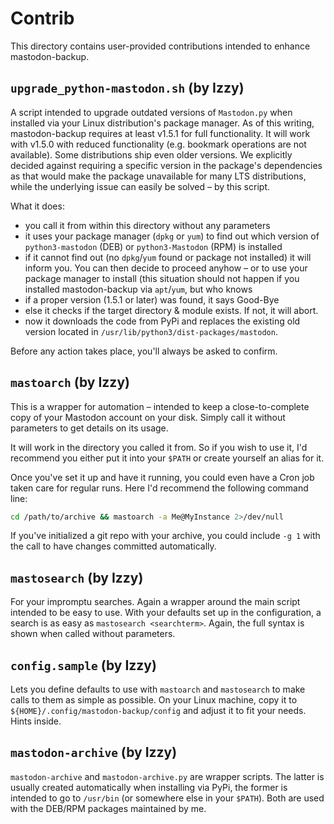 # Contrib
This directory contains user-provided contributions intended to enhance
mastodon-backup.

## `upgrade_python-mastodon.sh` (by Izzy)
A script intended to upgrade outdated versions of `Mastodon.py` when installed
via your Linux distribution's package manager. As of this writing,
mastodon-backup requires at least v1.5.1 for full functionality. It will
work with v1.5.0 with reduced functionality (e.g. bookmark operations are not
available). Some distributions ship even older versions. We explicitly decided
against requiring a specific version in the package's dependencies as that would
make the package unavailable for many LTS distributions, while the underlying
issue can easily be solved – by this script.

What it does:

* you call it from within this directory without any parameters
* it uses your package manager (`dpkg` or `yum`) to find out which version of
  `python3-mastodon` (DEB) or `python3-Mastodon` (RPM) is installed
* if it cannot find out (no `dpkg`/`yum` found or package not installed) it
  will inform you. You can then decide to proceed anyhow – or to use your
  package manager to install (this situation should not happen if you installed
  mastodon-backup via `apt`/`yum`, but who knows
* if a proper version (1.5.1 or later) was found, it says Good-Bye
* else it checks if the target directory & module exists. If not, it will abort.
* now it downloads the code from PyPi and replaces the existing old version
  located in `/usr/lib/python3/dist-packages/mastodon`.

Before any action takes place, you'll always be asked to confirm.

## `mastoarch` (by Izzy)
This is a wrapper for automation – intended to keep a close-to-complete copy
of your Mastodon account on your disk. Simply call it without parameters to
get details on its usage.

It will work in the directory you called it from. So if you wish to use it, I'd
recommend you either put it into your `$PATH` or create yourself an alias for it.

Once you've set it up and have it running, you could even have a Cron job
taken care for regular runs. Here I'd recommend the following command line:

```bash
cd /path/to/archive && mastoarch -a Me@MyInstance 2>/dev/null
```

If you've initialized a git repo with your archive, you could include `-g 1`
with the call to have changes committed automatically.

## `mastosearch` (by Izzy)
For your impromptu searches. Again a wrapper around the main script intended
to be easy to use. With your defaults set up in the configuration, a search
is as easy as `mastosearch <searchterm>`. Again, the full syntax is shown when
called without parameters.

## `config.sample` (by Izzy)
Lets you define defaults to use with `mastoarch` and `mastosearch` to make
calls to them as simple as possible. On your Linux machine, copy it to
`${HOME}/.config/mastodon-backup/config` and adjust it to fit your needs.
Hints inside.

## `mastodon-archive` (by Izzy)
`mastodon-archive` and `mastodon-archive.py` are wrapper scripts. The latter is
usually created automatically when installing via PyPi, the former is intended
to go to `/usr/bin` (or somewhere else in your `$PATH`). Both are used with the
DEB/RPM packages maintained by me.
